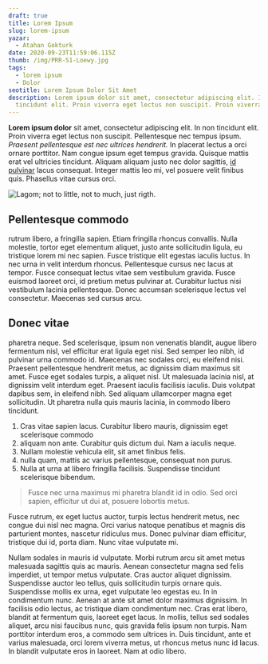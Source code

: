 ```yaml
---
draft: true
title: Lorem Ipsum
slug: lorem-ipsum
yazar:
  - Atahan Gokturk
date: 2020-09-23T11:59:06.115Z
thumb: /img/PRR-S1-Loewy.jpg
tags:
  - lorem ipsum
  - Dolor
seotitle: Lorem Ipsum Dolor Sit Amet
description: Lorem ipsum dolor sit amet, consectetur adipiscing elit. In non
  tincidunt elit. Proin viverra eget lectus non suscipit. Proin viverra eget.
---
```

**Lorem ipsum dolor** sit amet, consectetur adipiscing elit. In non tincidunt elit. Proin viverra eget lectus non suscipit. Pellentesque nec tempus ipsum. *Praesent pellentesque est nec ultrices hendrerit.* In placerat lectus a orci ornare porttitor. Nam congue ipsum eget tempus gravida. Quisque mattis erat vel ultricies tincidunt. Aliquam aliquam justo nec dolor sagittis, [id pulvinar](https://ww.google.com/) lacus consequat. Integer mattis leo mi, vel posuere velit finibus quis. Phasellus vitae cursus orci.

![Lagom; not to little, not to much, just rigth.](/img/9efa68942f83b52426ac0787121481d4.jpg "Ne az, ne çok, tam kararında.")

## Pellentesque commodo

rutrum libero, a fringilla sapien. Etiam fringilla rhoncus convallis. Nulla molestie, tortor eget elementum aliquet, justo ante sollicitudin ligula, eu tristique lorem mi nec sapien. Fusce tristique elit egestas iaculis luctus. In nec urna in velit interdum rhoncus. Pellentesque cursus nec lacus at tempor. Fusce consequat lectus vitae sem vestibulum gravida. Fusce euismod laoreet orci, id pretium metus pulvinar at. Curabitur luctus nisi vestibulum lacinia pellentesque. Donec accumsan scelerisque lectus vel consectetur. Maecenas sed cursus arcu.

## Donec vitae

pharetra neque. Sed scelerisque, ipsum non venenatis blandit, augue libero fermentum nisl, vel efficitur erat ligula eget nisi. Sed semper leo nibh, id pulvinar urna commodo id. Maecenas nec sodales orci, eu eleifend nisi. Praesent pellentesque hendrerit metus, ac dignissim diam maximus sit amet. Fusce eget sodales turpis, a aliquet nisl. Ut malesuada lacinia nisl, at dignissim velit interdum eget. Praesent iaculis facilisis iaculis. Duis volutpat dapibus sem, in eleifend nibh. Sed aliquam ullamcorper magna eget sollicitudin. Ut pharetra nulla quis mauris lacinia, in commodo libero tincidunt.

1. Cras vitae sapien lacus. Curabitur libero mauris, dignissim eget scelerisque commodo
2. aliquam non ante. Curabitur quis dictum dui. Nam a iaculis neque.
3. Nullam molestie vehicula elit, sit amet finibus felis.
4. nulla quam, mattis ac varius pellentesque, consequat non purus.
5. Nulla at urna at libero fringilla facilisis. Suspendisse tincidunt scelerisque bibendum.

> Fusce nec urna maximus mi pharetra blandit id in odio. Sed orci sapien, efficitur ut dui at, posuere lobortis metus.

Fusce rutrum, ex eget luctus auctor, turpis lectus hendrerit metus, nec congue dui nisl nec magna. Orci varius natoque penatibus et magnis dis parturient montes, nascetur ridiculus mus. Donec pulvinar diam efficitur, tristique dui id, porta diam. Nunc vitae vulputate mi.

Nullam sodales in mauris id vulputate. Morbi rutrum arcu sit amet metus malesuada sagittis quis ac mauris. Aenean consectetur magna sed felis imperdiet, ut tempor metus vulputate. Cras auctor aliquet dignissim. Suspendisse auctor leo tellus, quis sollicitudin turpis ornare quis. Suspendisse mollis ex urna, eget vulputate leo egestas eu. In in condimentum nunc. Aenean at ante sit amet dolor maximus dignissim. In facilisis odio lectus, ac tristique diam condimentum nec. Cras erat libero, blandit at fermentum quis, laoreet eget lacus. In mollis, tellus sed sodales aliquet, arcu nisi faucibus nunc, quis gravida felis ipsum non turpis. Nam porttitor interdum eros, a commodo sem ultrices in. Duis tincidunt, ante et varius malesuada, orci lorem viverra metus, ut rhoncus metus nunc id lacus. In blandit vulputate eros in laoreet. Nam at odio libero.